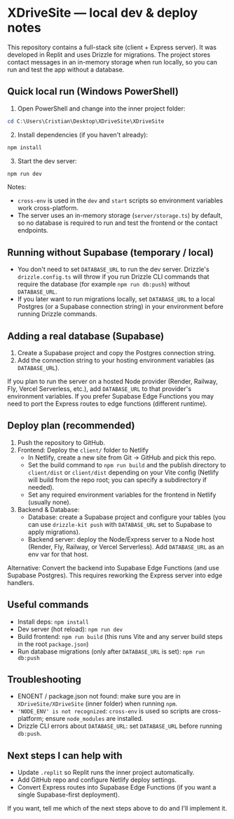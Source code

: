 # XDriveSite — local dev & deploy notes

This repository contains a full-stack site (client + Express server). It was developed in Replit and uses Drizzle for migrations. The project stores contact messages in an in-memory storage when run locally, so you can run and test the app without a database.

## Quick local run (Windows PowerShell)
1. Open PowerShell and change into the inner project folder:

```powershell
cd C:\Users\Cristian\Desktop\XDriveSite\XDriveSite
```

2. Install dependencies (if you haven't already):

```powershell
npm install
```

3. Start the dev server:

```powershell
npm run dev
```

Notes:
- `cross-env` is used in the `dev` and `start` scripts so environment variables work cross-platform.
- The server uses an in-memory storage (`server/storage.ts`) by default, so no database is required to run and test the frontend or the contact endpoints.

## Running without Supabase (temporary / local)
- You don't need to set `DATABASE_URL` to run the dev server. Drizzle's `drizzle.config.ts` will throw if you run Drizzle CLI commands that require the database (for example `npm run db:push`) without `DATABASE_URL`.
- If you later want to run migrations locally, set `DATABASE_URL` to a local Postgres (or a Supabase connection string) in your environment before running Drizzle commands.

## Adding a real database (Supabase)
1. Create a Supabase project and copy the Postgres connection string.
2. Add the connection string to your hosting environment variables (as `DATABASE_URL`).

If you plan to run the server on a hosted Node provider (Render, Railway, Fly, Vercel Serverless, etc.), add `DATABASE_URL` to that provider's environment variables. If you prefer Supabase Edge Functions you may need to port the Express routes to edge functions (different runtime).

## Deploy plan (recommended)
1. Push the repository to GitHub.
2. Frontend: Deploy the `client/` folder to Netlify
   - In Netlify, create a new site from Git -> GitHub and pick this repo.
   - Set the build command to `npm run build` and the publish directory to `client/dist` or `client/dist` depending on your Vite config (Netlify will build from the repo root; you can specify a subdirectory if needed).
   - Set any required environment variables for the frontend in Netlify (usually none).
3. Backend & Database:
   - Database: create a Supabase project and configure your tables (you can use `drizzle-kit push` with `DATABASE_URL` set to Supabase to apply migrations).
   - Backend server: deploy the Node/Express server to a Node host (Render, Fly, Railway, or Vercel Serverless). Add `DATABASE_URL` as an env var for that host.

Alternative: Convert the backend into Supabase Edge Functions (and use Supabase Postgres). This requires reworking the Express server into edge handlers.

## Useful commands
- Install deps: `npm install`
- Dev server (hot reload): `npm run dev`
- Build frontend: `npm run build` (this runs Vite and any server build steps in the root `package.json`)
- Run database migrations (only after `DATABASE_URL` is set): `npm run db:push`

## Troubleshooting
- ENOENT / package.json not found: make sure you are in `XDriveSite/XDriveSite` (inner folder) when running `npm`.
- `'NODE_ENV' is not recognized`: `cross-env` is used so scripts are cross-platform; ensure `node_modules` are installed.
- Drizzle CLI errors about `DATABASE_URL`: set `DATABASE_URL` before running `db:push`.

## Next steps I can help with
- Update `.replit` so Replit runs the inner project automatically.
- Add GitHub repo and configure Netlify deploy settings.
- Convert Express routes into Supabase Edge Functions (if you want a single Supabase-first deployment).

If you want, tell me which of the next steps above to do and I'll implement it.
